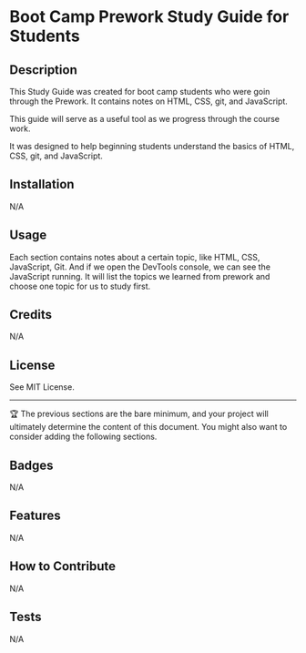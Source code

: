 # Boot Camp Prework Study Guide for Students

## Description

This Study Guide was created for boot camp students who were goin through the Prework. It contains notes on HTML, CSS, git, and JavaScript.

This guide will serve as a useful tool as we progress through the course work.

It was designed to help beginning students understand the basics of HTML, CSS, git, and JavaScript.

## Installation

N/A

## Usage

Each section contains notes about a certain topic, like HTML, CSS, JavaScript, Git. And if we open the DevTools console, we can see the JavaScript running. It will list the topics we learned from prework and choose one topic for us to study first.

## Credits

N/A

## License

See MIT License.

---

🏆 The previous sections are the bare minimum, and your project will ultimately determine the content of this document. You might also want to consider adding the following sections.

## Badges

N/A

## Features

N/A

## How to Contribute

N/A

## Tests

N/A
